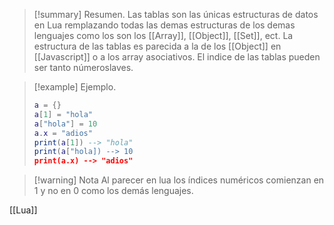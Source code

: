 >[!summary] Resumen.
>Las tablas son las únicas estructuras de datos en Lua remplazando todas las demas estructuras de los demas lenguajes como los son los [[Array]], [[Object]], [[Set]], ect.
>La estructura de las tablas es parecida a la de los [[Object]] en [[Javascript]] o a los array asociativos.
>El indice de las tablas pueden ser tanto números[](Set.md)laves.

>[!example] Ejemplo.
>```Lua
>a = {}
>a[1] = "hola"
>a["hola"] = 10
>a.x = "adios"
>print(a[1]) --> "hola"
>print(a["hola]) --> 10
>print(a.x) --> "adios"
>```

>[!warning] Nota
>Al parecer en lua los índices numéricos comienzan en 1 y no en 0 como los demás lenguajes.

[[Lua]]